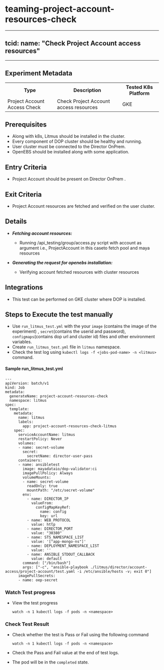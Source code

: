 # teaming-project-account-resources-check

---
tcid: 
name: "Check Project Account access resources"
---
------

## Experiment Metadata

<table>
  <tr>
    <th> Type </th>
    <th> Description </th>
    <th> Tested K8s Platform </th>
  </tr>
  <tr>
    <td> Project Account Access Check </td>
    <td> Check Project Account access resources </td>
    <td> GKE </td>
  </tr>
</table>

## Prerequisites

- Along with k8s, Litmus should be installed in the cluster.
- Every component of DOP cluster should be healthy and running.
- User cluster must be connected to the Director OnPrem.
- OpenEBS should be installed along with some application.

## Entry Criteria

- Project Account should be present on Director OnPrem .

## Exit Criteria

- Project Account resources are fetched and verified on the user cluster. 

## Details

- **_Fetching account resources:_**
  - Running /api_testing/group/access.py script with account as argument i.e., ProjectAccount in this caseto fetch pool and maya resources

- **_Generating the request for openebs installation:_**
  - Verifying account fetched resources with cluster resources

## Integrations

- This test can be performed on GKE cluster where DOP is installed.

## Steps to Execute the test manually 

- Use `run_litmus_test.yml` with the your `image` (contains the image of the experiment) , `secret`(contains the userid and password), `configmaps`(contains dop url and cluster id) files and other environment variables.
- Create `run_litmus_test.yml` file in `litmus` namespace. 
- Check the test log using `kubectl logs -f <jobs-pod-name> -n <litmus>` command.

#### Sample run_litmus_test.yml

```
---
apiVersion: batch/v1
kind: Job
metadata:
  generateName: project-account-resources-check
  namespace: litmus
spec:
  template:
    metadata:
      name: litmus
      labels:
        app: project-account-resources-check-litmus
    spec:
      serviceAccountName: litmus
      restartPolicy: Never
      volumes:
      - name: secret-volume
        secret:
          secretName: director-user-pass
      containers:
      - name: ansibletest
        image: mayadataio/dop-validator:ci
        imagePullPolicy: Always
        volumeMounts:
        - name: secret-volume
          readOnly: true
          mountPath: "/etc/secret-volume"
        env:
          - name: DIRECTOR_IP
            valueFrom:
              configMapKeyRef:
                name: config
                key: url
          - name: WEB_PROTOCOL
            value: http
          - name: DIRECTOR_PORT
            value: "30380"
          - name: STS_NAMESPACE_LIST
            value: '["app-mongo-ns"]'
          - name: DEPLOYMENT_NAMESPACE_LIST
            value: ''
          - name: ANSIBLE_STDOUT_CALLBACK
            value: default  
        command: ["/bin/bash"]
        args: ["-c", "ansible-playbook ./litmus/director/account-access/project-account/test.yaml -i /etc/ansible/hosts -v; exit 0"]
      imagePullSecrets:
      - name: oep-secret        
```

### Watch Test progress

- View the test progress  

  `watch -n 1 kubectl logs -f pods -n <namespace>`

### Check Test Result

- Check whether the test is Pass or Fail using the following command
 
  `watch -n 1 kubectl logs -f pods -n <namespace>`

- Check the Pass and Fail value at the end of test logs.
- The pod will be in the `completed` state.
